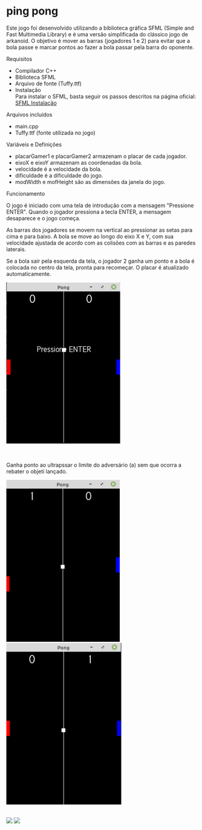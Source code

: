 # ping pong

Este jogo foi desenvolvido utilizando a biblioteca gráfica SFML (Simple and Fast Multimedia Library) e é uma versão simplificada do clássico jogo de arkanoid. O objetivo é mover as barras (jogadores 1 e 2) para evitar que a bola passe e marcar pontos ao fazer a bola passar pela barra do oponente.

Requisitos
- Compilador C++
- Biblioteca SFML
- Arquivo de fonte (Tuffy.ttf)
- Instalação       
 Para instalar o SFML, basta seguir os passos descritos na página oficial: [SFML Instalação](https://www.sfml-dev.org/download.php)


Arquivos incluídos
- main.cpp
- Tuffy.ttf (fonte utilizada no jogo)


Variáveis e Definições
- placarGamer1 e placarGamer2 armazenam o placar de cada jogador.
- eixoX e eixoY armazenam as coordenadas da bola.
- velocidade é a velocidade da bola.
- dificuldade é a dificuldade do jogo.
- modWidth e mofHeight são as dimensões da janela do jogo.


Funcionamento

O jogo é iniciado com uma tela de introdução com a mensagem "Pressione ENTER". Quando o jogador pressiona a tecla ENTER, a mensagem desaparece e o jogo começa.

As barras dos jogadores se movem na vertical ao pressionar as setas para cima e para baixo. A bola se move ao longo do eixo X e Y, com sua velocidade ajustada de acordo com as colisões com as barras e as paredes laterais.





Se a bola sair pela esquerda da tela, o jogador 2 ganha um ponto e a bola é colocada no centro da tela, pronta para recomeçar. O placar é atualizado automaticamente.

[![](https://raw.githubusercontent.com/cardosource/PingPong/main/inicio.png)](https://www.sfml-dev.org/download.php)


<br/>

Ganha ponto ao ultrapssar o limite do adversário (a) sem que ocorra a rebater o objeti lançado.

<div>
    <img src="https://raw.githubusercontent.com/cardosource/PingPong/main/pontoplay1.png" width="300"/>
  
 <img src="https://raw.githubusercontent.com/cardosource/PingPong/main/pontoplay2.png" width="304" />
  
</div>

<br/>

![](https://img.shields.io/badge/c%2B%2B-9.4.0-blue)
![](https://img.shields.io/badge/sfml-2.5.1-yellow)

